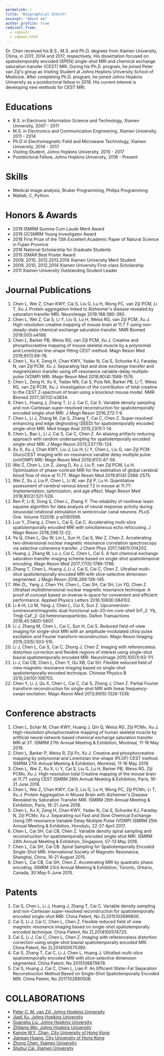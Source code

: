```yaml
---
permalink: /
title: "Biographical Sketch"
excerpt: "About me"
author_profile: true
redirect_from: 
  - /about/
  - /about.html
---
```


Dr. Chen received his B.S., M.S. and Ph.D. degrees from Xiamen University, China, in 2011, 2014 and 2017, respectively. His dissertation focused on spatiotemporally encoded (SPEN) single-shot MRI and chemical exchange saturation transfer (CEST) MRI. During his Ph.D. program, he joined Peter van Zijl's group as Visiting Student at Johns Hopkins University School of Medicine. After completing Ph.D. program, he joined Johns Hopkins University as a postdoctoral fellow in 2018. His current interest is developing new methods for CEST MRI.

Educations
======
* B.S. in Electronic Information Science and Technology, Xiamen University, 2007 - 2011
* M.S. in Electronics and Communication Engineering, Xiamen University, 2011 - 2014
* Ph.D in Electromagnetic Field and Microwave Technology, Xiamen University, 2014 - 2017
* Visiting Student, Johns Hopkins University, 2015 - 2017
* Postdoctoral Fellow, Johns Hopkins University, 2018 - Present

Skills
======
* Medical image analysis, Bruker Programming, Philips Programming
* Matlab, C, Python

Honors & Awards
======
* 2019 ISMRM Summa Cum Laude Merit Award
* 2019 OCSMRM Young Investigator Award
* 2018 First Prize of the 13th Excellent Academic Paper of Natural Science in Fujian Province
* 2016 National Scholarship for Graduate Students
* 2015 ISMAR Best Poster Award
* 2009, 2010, 2012,2013,2014 Xiamen University Merit Student
* 2009, 2010, 2012,2014 Xiamen University First-class Scholarship
* 2011 Xiamen University Outstanding Student Leader

Journal Publications
======
1.	Chen L, Wei Z, Chan KWY, Cai S, Liu G, Lu H, Wong PC, van Zijl PCM, Li T, Xu J. Protein aggregation linked to Alzheimer's disease revealed by saturation transfer MRI. NeuroImage 2019;188:380-390.<br>
2.	Chen L, Wei Z, Cai S, Li Y, Liu G, Lu H, Weiss RG, van Zijl PCM, Xu J. High-resolution creatine mapping of mouse brain at 11.7 T using non-steady-state chemical exchange saturation transfer. NMR Biomed 2019;0(0):e4168.<br>
3.	Chen L, Barker PB, Weiss RG, van Zijl PCM, Xu J. Creatine and phosphocreatine mapping of mouse skeletal muscle by a polynomial and Lorentzian line-shape fitting CEST method. Magn Reson Med 2019;81(1):69-78.<br>
4.	Chen L, Xu X, Zeng H, Chan KWY, Yadav N, Cai S, Schunke KJ, Faraday N, van Zijl PCM, Xu J. Separating fast and slow exchange transfer and magnetization transfer using off-resonance variable-delay multiple-pulse (VDMP) MRI. Magn Reson Med 2018;80(4):1568-1576.<br>
5.	Chen L, Zeng H, Xu X, Yadav NN, Cai S, Puts NA, Barker PB, Li T, Weiss RG, van Zijl PCM, Xu J. Investigation of the contribution of total creatine to the CEST Z-spectrum of brain using a knockout mouse model. NMR Biomed 2017;30(12):e3834.<br>
6.	Chen L, Huang J, Zhang T, Li J, Cai C, Cai S. Variable density sampling and non-Cartesian super-resolved reconstruction for spatiotemporally encoded single-shot MRI. J Magn Reson 2016;272:1-9.<br>
7.	Chen L, Li J, Zhang M, Cai S, Zhang T, Cai C, Chen Z. Super-resolved enhancing and edge deghosting (SEED) for spatiotemporally encoded single-shot MRI. Med Image Anal 2015;23(1):1-14.<br>
8.	Chen L, Bao L, Li J, Cai S, Cai C, Chen Z. An aliasing artifacts reducing approach with random undersampling for spatiotemporally encoded single-shot MRI. J Magn Reson 2013;237:115-124.<br>
9.	Xu X, Xu J, Chan KWY, Liu J, Liu H, Li Y, Chen L, Liu G, van Zijl PCM. GlucoCEST imaging with on-resonance variable delay multiple pulse (onVDMP) MRI. Magn Reson Med 2019;81(1):47-56.<br>
10.	Wei Z, Chen L, Lin Z, Jiang D, Xu J, Liu P, van Zijl PCM, Lu H. Optimization of phase-contrast MRI for the estimation of global cerebral blood flow of mice at 11.7T. Magn Reson Med 2019;81(4):2566-2575.<br>
11.	Wei Z, Xu J, Liu P, Chen L, Li W, van Zijl P, Lu H. Quantitative assessment of cerebral venous blood T2 in mouse at 11.7T: Implementation, optimization, and age effect. Magn Reson Med 2018;80(2):521-528.<br>
12.	Ren P, Li B, Dong S, Chen L, Zhang Y. The reliability of nonlinear least-squares algorithm for data analysis of neural response activity during sinusoidal rotational stimulation in semicircular canal neurons. PLoS One. Volume 132018. p e0190596.
13.	Luo Y, Zhang J, Chen L, Cai S, Cai C. Accelerating multi-slice spatiotemporally encoded MRI with simultaneous echo refocusing. J Magn Reson 2018;296:12-22.<br>
14.	Ye Q, Chen L, Qiu W, Lin L, Sun H, Cai S, Wei Z, Chen Z. Accelerating two-dimensional nuclear magnetic resonance correlation spectroscopy via selective coherence transfer. J Chem Phys 2017;146(1):014202.<br>
15.	Huang J, Zhang M, Lu J, Cai C, Chen L, Cai S. A fast chemical exchange saturation transfer imaging scheme based on single-shot spatiotemporal encoding. Magn Reson Med 2017;77(5):1786-1796.<br>
16.	Zhang T, Chen L, Huang J, Li J, Cai S, Cai C, Chen Z. Ultrafast multi-slice spatiotemporally encoded MRI with slice-selective dimension segmented. J Magn Reson 2016;269:138-145.<br>
17.	Wei ZL, Yang J, Chen YH, Chen L, Cao SH, Cai SH, Lin YQ, Chen Z. Ultrafast multidimensional nuclear magnetic resonance technique: A proof of concept based on inverse-k-space for convenient and efficient performance. Applied Physics Letters 2016;108(8):084102.<br>
18.	Li A-H, Lü M, Yang J, Chen L, Cui X, Sun Z. Upconversion-luminescent/magnetic dual-functional sub-20-nm core-shell SrF_2: Yb, Tm@ CaF_2: Gd heteronanoparticles. Dalton Transactions 2016;45:5800-5807.<br>
19.	Li J, Zhang M, Chen L, Cai C, Sun H, Cai S. Reduced field-of-view imaging for single-shot MRI with an amplitude-modulated chirp pulse excitation and Fourier transform reconstruction. Magn Reson Imaging 2015;33(5):503-515.<br>
20.	Li J, Chen L, Cai S, Cai C, Zhong J, Chen Z. Imaging with referenceless distortion correction and flexible regions of interest using single-shot biaxial spatiotemporally encoded MRI. NeuroImage 2015;105(1):93-111.<br>
21.	Li J, Cai CB, Chen L, Chen Y, Qu XB, Cai SH. Flexible reduced field of view magnetic resonance imaging based on single-shot spatiotemporally encoded technique. Chinese Physics B 2015;24(10):108703.<br>
22.	Chen Y, Li J, Qu X, Chen L, Cai C, Cai S, Zhong J, Chen Z. Partial Fourier transform reconstruction for single-shot MRI with linear frequency-swept excitation. Magn Reson Med 2013;69(5):1326-1336.<br>

Conference abstracts
======
1.	Chen L, Schär M, Chan KWY, Huang J, Qin Q, Weiss RG, Zijl PCMv, Xu J. High-resolution phosphocreatine mapping of human skeletal muscle by artificial neural network-based chemical exchange saturation transfer MRI at 3T. ISMRM 27th Annual Meeting & Exhibition, Montreal, 11-16 May 2019.<br>
2.	Chen L, Barker P, Weiss R, Zijl Pv, Xu J. Creatine and phosphocreatine mapping by polynomial and Lorentzian line-shape (PLOF) CEST method. ISMRM 27th Annual Meeting & Exhibition, Montreal, 11-16 May 2019.<br>
3.	Chen L, Wei Z, Xu X, Li Y, Cai S, Liu G, Lu H, Barker PB, Weiss RG, Zijl PCMv, Xu J. High-resolution total Creatine mapping of the mouse brain at 11.7T using CEST ISMRM 26th Annual Meeting & Exhibition, Paris, 16-21 June 2018.<br>
4.	Chen L, Wei Z, Chan KWY, Cai S, Liu G, Lu H, Wong PC, Zijl PCMv, Li T, Xu J. Protein Aggregation in Mouse Brain with Alzheimer's Disease Revealed by Saturation Transfer MRI. ISMRM 26th Annual Meeting & Exhibition, Paris, 16-21 June 2018.<br>
5.	Chen L, Xu X, Zeng H, Chan KWY, Yadav N, Cai S, Schunke KJ, Faraday N, Zijl PCMv, Xu J. Separating out Fast and Slow Chemical Exchange Using Off-resonance Variable Delay Multiple Pulse (VDMP) ISMRM 25th Annual Meeting & Exhibition, Honolulu, 22-27 April 2017.<br>
6.	Chen L, Cai SH, Cai CB, Chen Z. Variable density spiral sampling and reconstruction for spatiotemporally encoded single-shot MRI. ISMRM 24th Annual Meeting & Exhibition, Singapore, 07-13 May 2016.<br>
7.	Chen L, Cai SH, Cai CB. Spiral Sampling for Spatiotemporally Encoded Single-Shot MRI. International Society of Magnetic Resonance, Shanghai, China, 16-21 August 2015.<br>
8.	Chen L, Cai CB, Cai SH, Chen Z. Accelerating MRI by quadratic phase encoding. ISMRM 23rd Annual Meeting & Exhibition, Toronto, Ontario, Canada, 30 May-5 June 2015.<br>

Patents
======
1.	Cai S, Chen L, Li J, Huang J, Zhang T, Cai C. Variable density sampling and non-Cartesian super-resolved reconstruction for spatiotemporally encoded single-shot MRI. China Patent, No ZL201510269980X.<br>
2.	Cai S, Li J, Cai C, Chen L, Chen Z. Flexible reduced field of view magnetic resonance imaging based on single-shot spatiotemporally encoded technique. China Patent, No ZL2014100574720.<br>
3.	Cai S, Li J, Cai C, Chen L, Chen Z. Imaging with referenceless distortion correction using single-shot biaxial spatiotemporally encoded MRI. China Patent, No ZL2014100575390.<br>
4.	Cai S, Zhang T, Cai C, Li J, Chen L, Huang J. Ultrafast multi-slice spatiotemporally encoded MRI with slice-selective dimension segmented. China Patent, No 2015108879878.<br>
5.	Cai S, Huang J, Cai C, Chen L, Liao P. An Efficient Water-Fat Separation Reconstruction Method Based on Single-Shot Spatiotemporally Encoded MRI. China Patent, No 2017102880508.<br>

COLLABORATIONS
======
* [Peter C. M. van Zijl, Johns Hopkins University](https://www.hopkinsmedicine.org/profiles/results/directory/profile/4804320/peter-vanzijl)<br>
* [Jiadi Xu, Johns Hopkins University](https://www.hopkinsmedicine.org/profiles/results/directory/profile/10002131/jiadi-xu)<br>
* [Guanshu Liu, Johns Hopkins University](https://www.hopkinsmedicine.org/profiles/results/directory/profile/0800037/guanshu-liu)<br>
* [Zhiliang Wei, Johns Hopkins University](https://jhu.pure.elsevier.com/en/persons/zhiliang-wei)<br>
* [Kannie W.Y. Chan, City University of Hong Kong](https://scholars.cityu.edu.hk/en/persons/wai-yan-kannie-chan(45d288f8-7046-4827-b779-c390c7718718).html)<br>
* [Jianpan Huang, City University of Hong Kong](https://scholars.cityu.edu.hk/en/persons/jianpan-huang(5da104e4-92e7-4e59-974d-b3f97ff0514f).html)<br>
* [Zhong Chen, Xiamen University](https://esci.xmu.edu.cn/2016/0729/c9602a190017/page.htm)<br>
* [Shuhui Cai, Xiamen University](https://esci.xmu.edu.cn/2016/0729/c9602a190020/page.htm)<br>